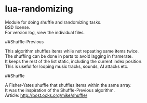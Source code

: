 lua-randomizing
===============

Module for doing shuffle and randomizing tasks.  
BSD license.  
For version log, view the individual files.  

##Shuffle-Previous

This algorithm shuffles items while not repeating same items twice.  
The shuffling can be done in parts to avoid lagging in framerate.  
It keeps the rest of the list static, including the current index position.  
This is useful for looping music tracks, sounds, AI attacks etc.  

##Shuffle

A Fisher-Yates shuffle that shuffles items within the same array.  
It was the inspiration of the Shuffle-Previous algorithm.  
Article: http://bost.ocks.org/mike/shuffle/  
